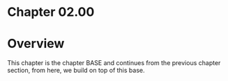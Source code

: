 # Chapter 02.00 #

# Overview

This chapter is the chapter BASE and continues from the previous chapter section, from here, we build on top of this base.

